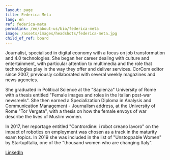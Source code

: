 ```yaml
---
layout: page
title: Federica Meta
lang: en
ref: federica-meta
permalink: /en/about-us/bio/federica-meta
image: /assets/images/headshots/federica-meta.jpg
child_of_ref: board
---
```


Journalist, specialised in digital economy with a focus on job transformation and 4.0 technologies. She began her career dealing with culture and entertainment, with particular attention to multimedia and the role that technologies play in the way they offer and deliver services. CorCom editor since 2007, previously collaborated with several weekly magazines and news agencies.

She graduated in Political Science at the "Sapienza" University of Rome with a thesis entitled "Female images and roles in the Italian post-war newsreels". She then earned a Specialization Diploma in Analysis and Communication Management - Journalism address, at the University of Rome "Tor Vergata", with a thesis on how the female envoys of war describe the lives of Muslim women.

In 2017, her reportage entitled "Contrordine: i robot creano lavoro" on the impact of robotics on employment was chosen as a track in the maturity exam topics. In 2019 she was included in the list of "Unstoppable Women" by StartupItalia, one of the "thousand women who are changing Italy".

[LinkedIn](https://www.linkedin.com/in/federica-meta-54b428167/)

